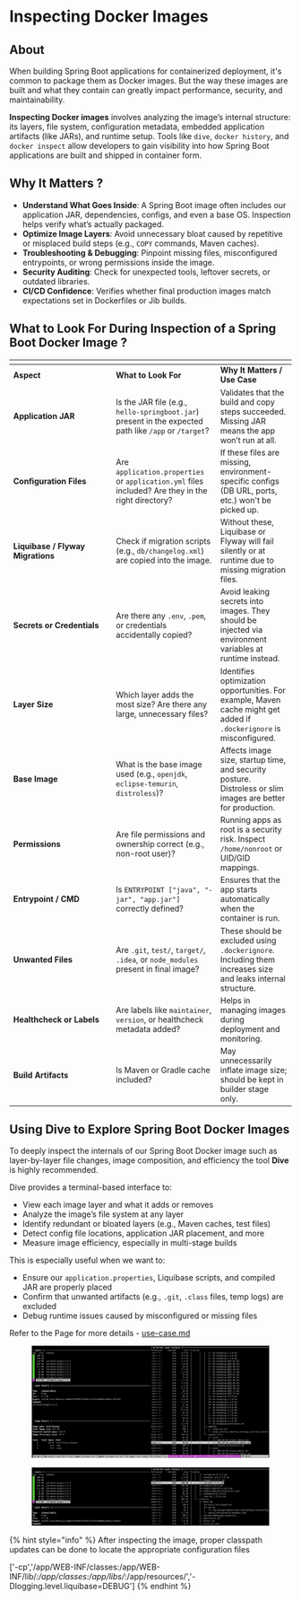 # Inspecting Docker Images

## About

When building Spring Boot applications for containerized deployment, it's common to package them as Docker images. But the way these images are built and what they contain can greatly impact performance, security, and maintainability.

**Inspecting Docker images** involves analyzing the image’s internal structure: its layers, file system, configuration metadata, embedded application artifacts (like JARs), and runtime setup. Tools like `dive`, `docker history`, and `docker inspect` allow developers to gain visibility into how Spring Boot applications are built and shipped in container form.

## Why It Matters ?

* **Understand What Goes Inside**: A Spring Boot image often includes our application JAR, dependencies, configs, and even a base OS. Inspection helps verify what’s actually packaged.
* **Optimize Image Layers**: Avoid unnecessary bloat caused by repetitive or misplaced build steps (e.g., `COPY` commands, Maven caches).
* **Troubleshooting & Debugging**: Pinpoint missing files, misconfigured entrypoints, or wrong permissions inside the image.
* **Security Auditing**: Check for unexpected tools, leftover secrets, or outdated libraries.
* **CI/CD Confidence**: Verifies whether final production images match expectations set in Dockerfiles or Jib builds.

## What to Look For During Inspection of a Spring Boot Docker Image ?

<table data-header-hidden data-full-width="true"><thead><tr><th width="169.33245849609375"></th><th></th><th></th></tr></thead><tbody><tr><td><strong>Aspect</strong></td><td><strong>What to Look For</strong></td><td><strong>Why It Matters / Use Case</strong></td></tr><tr><td><strong>Application JAR</strong></td><td>Is the JAR file (e.g., <code>hello-springboot.jar</code>) present in the expected path like <code>/app</code> or <code>/target</code>?</td><td>Validates that the build and copy steps succeeded. Missing JAR means the app won’t run at all.</td></tr><tr><td><strong>Configuration Files</strong></td><td>Are <code>application.properties</code> or <code>application.yml</code> files included? Are they in the right directory?</td><td>If these files are missing, environment-specific configs (DB URL, ports, etc.) won't be picked up.</td></tr><tr><td><strong>Liquibase / Flyway Migrations</strong></td><td>Check if migration scripts (e.g., <code>db/changelog.xml</code>) are copied into the image.</td><td>Without these, Liquibase or Flyway will fail silently or at runtime due to missing migration files.</td></tr><tr><td><strong>Secrets or Credentials</strong></td><td>Are there any <code>.env</code>, <code>.pem</code>, or credentials accidentally copied?</td><td>Avoid leaking secrets into images. They should be injected via environment variables at runtime instead.</td></tr><tr><td><strong>Layer Size</strong></td><td>Which layer adds the most size? Are there any large, unnecessary files?</td><td>Identifies optimization opportunities. For example, Maven cache might get added if <code>.dockerignore</code> is misconfigured.</td></tr><tr><td><strong>Base Image</strong></td><td>What is the base image used (e.g., <code>openjdk</code>, <code>eclipse-temurin</code>, <code>distroless</code>)?</td><td>Affects image size, startup time, and security posture. Distroless or slim images are better for production.</td></tr><tr><td><strong>Permissions</strong></td><td>Are file permissions and ownership correct (e.g., non-root user)?</td><td>Running apps as root is a security risk. Inspect <code>/home/nonroot</code> or UID/GID mappings.</td></tr><tr><td><strong>Entrypoint / CMD</strong></td><td>Is <code>ENTRYPOINT ["java", "-jar", "app.jar"]</code> correctly defined?</td><td>Ensures that the app starts automatically when the container is run.</td></tr><tr><td><strong>Unwanted Files</strong></td><td>Are <code>.git</code>, <code>test/</code>, <code>target/</code>, <code>.idea</code>, or <code>node_modules</code> present in final image?</td><td>These should be excluded using <code>.dockerignore</code>. Including them increases size and leaks internal structure.</td></tr><tr><td><strong>Healthcheck or Labels</strong></td><td>Are labels like <code>maintainer</code>, <code>version</code>, or healthcheck metadata added?</td><td>Helps in managing images during deployment and monitoring.</td></tr><tr><td><strong>Build Artifacts</strong></td><td>Is Maven or Gradle cache included?</td><td>May unnecessarily inflate image size; should be kept in builder stage only.</td></tr></tbody></table>

## Using Dive to Explore Spring Boot Docker Images

To deeply inspect the internals of our Spring Boot Docker image such as layer-by-layer file changes, image composition, and efficiency the tool **Dive** is highly recommended.

Dive provides a terminal-based interface to:

* View each image layer and what it adds or removes
* Analyze the image’s file system at any layer
* Identify redundant or bloated layers (e.g., Maven caches, test files)
* Detect config file locations, application JAR placement, and more
* Measure image efficiency, especially in multi-stage builds

This is especially useful when we want to:

* Ensure our `application.properties`, Liquibase scripts, and compiled JAR are properly placed
* Confirm that unwanted artifacts (e.g., `.git`, `.class` files, temp logs) are excluded
* Debug runtime issues caused by misconfigured or missing files

Refer to the Page for more details - [use-case.md](../../containers-and-orchestration/containerisation/container-tools-and-utilities/image-analysis-and-debugging-tools/dive/use-case.md "mention")

<figure><img src="../../.gitbook/assets/inspecting-docker-images-1.png" alt=""><figcaption></figcaption></figure>

<figure><img src="../../.gitbook/assets/inspecting-docker-images-2.png" alt=""><figcaption></figcaption></figure>

{% hint style="info" %}
After inspecting the image, proper classpath updates can be done to locate the appropriate configuration files

\['-cp','/app/WEB-INF/classes:/app/WEB-INF/lib/_:/app/classes:/app/libs/_:/app/resources/','-Dlogging.level.liquibase=DEBUG']
{% endhint %}
